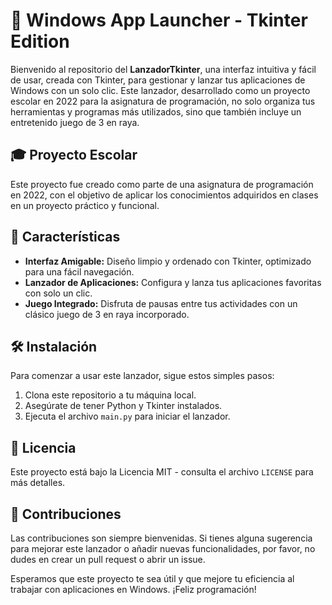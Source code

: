 # 🚀 Windows App Launcher - Tkinter Edition

Bienvenido al repositorio del **LanzadorTkinter**, una interfaz intuitiva y fácil de usar, creada con Tkinter, para gestionar y lanzar tus aplicaciones de Windows con un solo clic. Este lanzador, desarrollado como un proyecto escolar en 2022 para la asignatura de programación, no solo organiza tus herramientas y programas más utilizados, sino que también incluye un entretenido juego de 3 en raya.

## 🎓 Proyecto Escolar
Este proyecto fue creado como parte de una asignatura de programación en 2022, con el objetivo de aplicar los conocimientos adquiridos en clases en un proyecto práctico y funcional.

## 🌟 Características
- **Interfaz Amigable:** Diseño limpio y ordenado con Tkinter, optimizado para una fácil navegación.
- **Lanzador de Aplicaciones:** Configura y lanza tus aplicaciones favoritas con solo un clic.
- **Juego Integrado:** Disfruta de pausas entre tus actividades con un clásico juego de 3 en raya incorporado.

## 🛠️ Instalación
Para comenzar a usar este lanzador, sigue estos simples pasos:
1. Clona este repositorio a tu máquina local.
2. Asegúrate de tener Python y Tkinter instalados.
3. Ejecuta el archivo `main.py` para iniciar el lanzador.

## 📝 Licencia
Este proyecto está bajo la Licencia MIT - consulta el archivo `LICENSE` para más detalles.

## 🤝 Contribuciones
Las contribuciones son siempre bienvenidas. Si tienes alguna sugerencia para mejorar este lanzador o añadir nuevas funcionalidades, por favor, no dudes en crear un pull request o abrir un issue.

Esperamos que este proyecto te sea útil y que mejore tu eficiencia al trabajar con aplicaciones en Windows. ¡Feliz programación!
